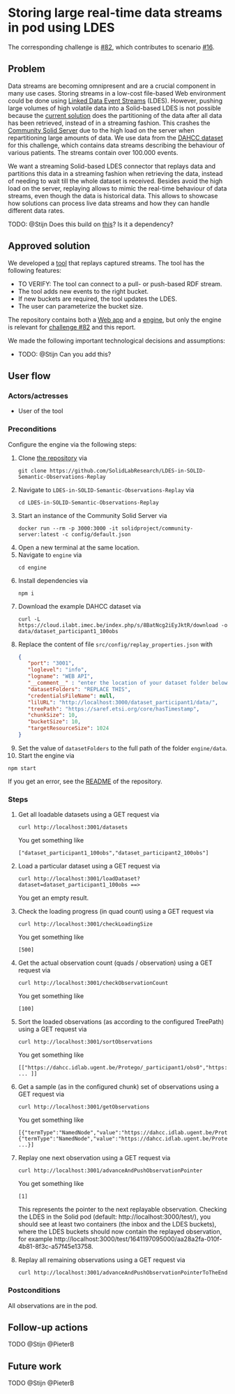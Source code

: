 # Storing large real-time data streams in pod using LDES

The corresponding challenge is [#82](https://github.com/SolidLabResearch/Challenges/issues/82),
which contributes to scenario [#16](https://github.com/SolidLabResearch/Challenges/issues/16).

## Problem
<!--
You can reuse the pitch of the challenge, but check if you need to make changes.
For example, it might happen that the approved solution does more than what the original pitch requested.
-->

Data streams are becoming omnipresent and 
are a crucial component in many use cases. 
Storing streams in a low-cost file-based Web environment could be done using 
[Linked Data Event Streams](https://semiceu.github.io/LinkedDataEventStreams/) (LDES). 
However, pushing large volumes of high volatile data into a Solid-based LDES is not possible because 
the [current solution](https://github.com/woutslabbinck/SolidEventSourcing) does the partitioning of the data 
after all data has been retrieved, 
instead of in a streaming fashion. 
This crashes the [Community Solid Server](https://github.com/CommunitySolidServer/CommunitySolidServer) 
due to the high load on the server 
when repartitioning large amounts of data.
We use data from the [DAHCC dataset](https://dahcc.idlab.ugent.be/) for this challenge,
which contains data streams describing the behaviour of various patients.
The streams contain over 100.000 events.

We want a streaming Solid-based LDES connector that replays data and 
partitions this data in a streaming fashion when retrieving the data, 
instead of needing to wait till the whole dataset is received.
Besides avoid the high load on the server,
replaying allows to mimic the real-time behaviour of data streams,
even though the data is historical data.
This allows to showcase how solutions can process live data streams and
how they can handle different data rates.

TODO: @Stijn Does this build on [this](https://github.com/woutslabbinck/SolidEventSourcing)?
Is it a dependency?

## Approved solution
<!--
Provide information about the approved solution:
names of tools/libraries created, repos, and so on.
-->

We developed a [tool](https://github.com/SolidLabResearch/LDES-in-SOLID-Semantic-Observations-Replay/) that
replays captured streams. 
The tool has the following features:

- TO VERIFY: The tool can connect to a pull- or push-based RDF stream.
- The tool adds new events to the right bucket.
- If new buckets are required, the tool updates the LDES.
- The user can parameterize the bucket size.

The repository contains both a [Web app](https://github.com/SolidLabResearch/LDES-in-SOLID-Semantic-Observations-Replay/tree/main/webapp) and
a [engine](https://github.com/SolidLabResearch/LDES-in-SOLID-Semantic-Observations-Replay/tree/main/engine), but
only the engine is relevant for [challenge #82](https://github.com/SolidLabResearch/Challenges/issues/82) and
this report.

<!--
Provide a list of important technical decisions and assumptions.
-->

We made the following important technological decisions and assumptions:
- TODO: @Stijn Can you add this?

## User flow

<!--
Describe a concrete user flow with the approved solution.
Complete the following sections:
-->

### Actors/actresses

- User of the tool

### Preconditions

Configure the engine via the following steps:

1. Clone [the repository](https://github.com/SolidLabResearch/LDES-in-SOLID-Semantic-Observations-Replay) via
   ```shell
   git clone https://github.com/SolidLabResearch/LDES-in-SOLID-Semantic-Observations-Replay
   ```
2. Navigate to `LDES-in-SOLID-Semantic-Observations-Replay` via
   ```shell
   cd LDES-in-SOLID-Semantic-Observations-Replay
   ```
3. Start an instance of the Community Solid Server via
   ```shell
   docker run --rm -p 3000:3000 -it solidproject/community-server:latest -c config/default.json
   ```
4. Open a new terminal at the same location.
5. Navigate to `engine` via
   ```shell
   cd engine
   ```
6. Install dependencies via
   ```shell
   npm i
   ```
7. Download the example DAHCC dataset via 
   ```shell
   curl -L https://cloud.ilabt.imec.be/index.php/s/8BatNcg2iEyJktR/download -o data/dataset_participant1_100obs
   ```
8. Replace the content of file `src/config/replay_properties.json` with
   ```json
   {
      "port": "3001",
      "loglevel": "info",
      "logname": "WEB API",
      "__comment__" : "enter the location of your dataset folder below this in datasetFolders field. e.g. /home/data/",
      "datasetFolders": "REPLACE THIS",
      "credentialsFileName": null,
      "lilURL": "http://localhost:3000/dataset_participant1/data/",
      "treePath": "https://saref.etsi.org/core/hasTimestamp",
      "chunkSize": 10,
      "bucketSize": 10,
      "targetResourceSize": 1024
   }
   ```
9. Set the value of `datasetFolders` to the full path of the folder `engine/data`.
10. Start the engine via
   ```shell
   npm start
   ```

If you get an error, see the [README](https://github.com/SolidLabResearch/LDES-in-SOLID-Semantic-Observations-Replay#installation) of the repository.

### Steps

1. Get all loadable datasets using a GET request via
   ```shell
   curl http://localhost:3001/datasets
   ```
   You get something like
   ```shell
   ["dataset_participant1_100obs","dataset_participant2_100obs"]
   ```
2. Load a particular dataset using a GET request via
   ```shell
   curl http://localhost:3001/loadDataset?dataset=dataset_participant1_100obs ==> 
   ```
   You get an empty result.
3. Check the loading progress (in quad count) using a GET request via
   ```shell
   curl http://localhost:3001/checkLoadingSize
   ```
   You get something like
   ```shell
   [500]
   ```
4. Get the actual observation count (quads / observation) using a GET request via
   ```shell
   curl http://localhost:3001/checkObservationCount
   ```
   You get something like
   ```shell
   [100]
   ```
5. Sort the loaded observations (as according to the configured TreePath) using a GET request via
   ```shell
   curl http://localhost:3001/sortObservations
   ```
   You get something like
   ```shell
   [["https://dahcc.idlab.ugent.be/Protego/_participant1/obs0","https://dahcc.idlab.ugent.be/Protego/_participant1/obs1","https://dahcc.idlab.ugent.be/Protego/_participant1/obs2" ... ]]
   ```
6. Get a sample (as in the configured chunk) set of observations using a GET request via
   ```shell
   curl http://localhost:3001/getObservations
   ```
   You get something like
   ```shell
   [{"termType":"NamedNode","value":"https://dahcc.idlab.ugent.be/Protego/_participant1/obs0"},{"termType":"NamedNode","value":"https://dahcc.idlab.ugent.be/Protego/_participant1/obs1"} ...}]
   ```
7. Replay one next observation using a GET request via
   ```shell
   curl http://localhost:3001/advanceAndPushObservationPointer
   ```
   You get something like
   ```shell
   [1]
   ```
   This represents the pointer to the next replayable observation.
   Checking the LDES in the Solid pod (default: http://localhost:3000/test/),
   you should see at least two containers (the inbox and the LDES buckets),
   where the LDES buckets should now contain the replayed observation,
   for example http://localhost:3000/test/1641197095000/aa28a2fa-010f-4b81-8f3c-a57f45e13758.

8. Replay all remaining observations using a GET request via
   ```shell
   curl http://localhost:3001/advanceAndPushObservationPointerToTheEnd
   ```

### Postconditions

All observations are in the pod.

## Follow-up actions
<!--
List all concrete follow-up actions that someone has to do.
For example, adding helper code from the solution to Comunica.
-->

TODO @Stijn @PieterB
## Future work
<!--
List ideas for future work.
These ideas don't have to be concrete.
You can create a new challenge/scenario for each idea.
-->

TODO @Stijn @PieterB
